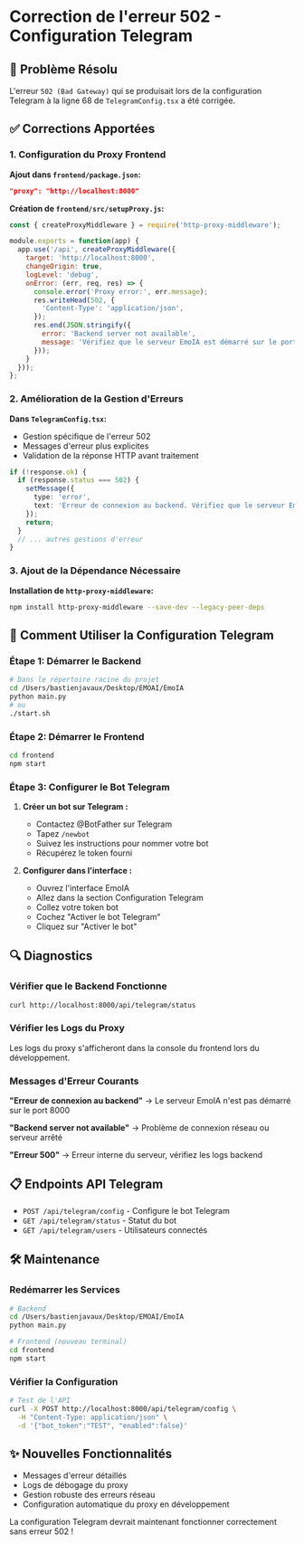 # Correction de l'erreur 502 - Configuration Telegram

## 🔧 Problème Résolu

L'erreur `502 (Bad Gateway)` qui se produisait lors de la configuration Telegram à la ligne 68 de `TelegramConfig.tsx` a été corrigée.

## ✅ Corrections Apportées

### 1. Configuration du Proxy Frontend

**Ajout dans `frontend/package.json`:**
```json
"proxy": "http://localhost:8000"
```

**Création de `frontend/src/setupProxy.js`:**
```javascript
const { createProxyMiddleware } = require('http-proxy-middleware');

module.exports = function(app) {
  app.use('/api', createProxyMiddleware({
    target: 'http://localhost:8000',
    changeOrigin: true,
    logLevel: 'debug',
    onError: (err, req, res) => {
      console.error('Proxy error:', err.message);
      res.writeHead(502, {
        'Content-Type': 'application/json',
      });
      res.end(JSON.stringify({
        error: 'Backend server not available',
        message: 'Vérifiez que le serveur EmoIA est démarré sur le port 8000'
      }));
    }
  }));
};
```

### 2. Amélioration de la Gestion d'Erreurs

**Dans `TelegramConfig.tsx`:**
- Gestion spécifique de l'erreur 502
- Messages d'erreur plus explicites
- Validation de la réponse HTTP avant traitement

```typescript
if (!response.ok) {
  if (response.status === 502) {
    setMessage({ 
      type: 'error', 
      text: 'Erreur de connexion au backend. Vérifiez que le serveur EmoIA est démarré sur le port 8000.' 
    });
    return;
  }
  // ... autres gestions d'erreur
}
```

### 3. Ajout de la Dépendance Nécessaire

**Installation de `http-proxy-middleware`:**
```bash
npm install http-proxy-middleware --save-dev --legacy-peer-deps
```

## 🚀 Comment Utiliser la Configuration Telegram

### Étape 1: Démarrer le Backend
```bash
# Dans le répertoire racine du projet
cd /Users/bastienjavaux/Desktop/EMOAI/EmoIA
python main.py
# ou
./start.sh
```

### Étape 2: Démarrer le Frontend
```bash
cd frontend
npm start
```

### Étape 3: Configurer le Bot Telegram

1. **Créer un bot sur Telegram :**
   - Contactez @BotFather sur Telegram
   - Tapez `/newbot`
   - Suivez les instructions pour nommer votre bot
   - Récupérez le token fourni

2. **Configurer dans l'interface :**
   - Ouvrez l'interface EmoIA
   - Allez dans la section Configuration Telegram
   - Collez votre token bot
   - Cochez "Activer le bot Telegram"
   - Cliquez sur "Activer le bot"

## 🔍 Diagnostics

### Vérifier que le Backend Fonctionne
```bash
curl http://localhost:8000/api/telegram/status
```

### Vérifier les Logs du Proxy
Les logs du proxy s'afficheront dans la console du frontend lors du développement.

### Messages d'Erreur Courants

**"Erreur de connexion au backend"** → Le serveur EmoIA n'est pas démarré sur le port 8000

**"Backend server not available"** → Problème de connexion réseau ou serveur arrêté

**"Erreur 500"** → Erreur interne du serveur, vérifiez les logs backend

## 📋 Endpoints API Telegram

- `POST /api/telegram/config` - Configure le bot Telegram
- `GET /api/telegram/status` - Statut du bot
- `GET /api/telegram/users` - Utilisateurs connectés

## 🛠️ Maintenance

### Redémarrer les Services
```bash
# Backend
cd /Users/bastienjavaux/Desktop/EMOAI/EmoIA
python main.py

# Frontend (nouveau terminal)
cd frontend
npm start
```

### Vérifier la Configuration
```bash
# Test de l'API
curl -X POST http://localhost:8000/api/telegram/config \
  -H "Content-Type: application/json" \
  -d '{"bot_token":"TEST", "enabled":false}'
```

## ✨ Nouvelles Fonctionnalités

- Messages d'erreur détaillés
- Logs de débogage du proxy
- Gestion robuste des erreurs réseau
- Configuration automatique du proxy en développement

La configuration Telegram devrait maintenant fonctionner correctement sans erreur 502 ! 
